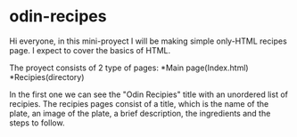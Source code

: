 # odin-recipes
Hi everyone, in this mini-proyect I will be making simple only-HTML
recipes page. I expect to cover the basics of HTML.

The proyect consists of 2 type of pages:
*Main page(Index.html)
*Recipies(directory)

In the first one we can see the "Odin Recipies" title with an unordered list of recipies.
The recipies pages consist of a title, which is the name of the plate, an image of the plate,
a brief description, the ingredients and the steps to follow.